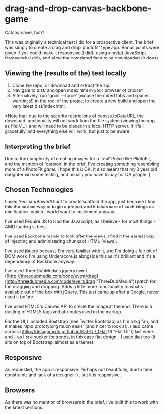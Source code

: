 drag-and-drop-canvas-backbone-game
============

Catchy name, huh?

This was originally a technical test I did for a prospective client. The brief was simply to create a drag and drop 'photofit' type app. Bonus points were given if you could make it responsive (I did), using a mv(c) JavaScript framework (I did), and allow the completed face to be downloaded (it does).

Viewing the (results of the) test locally
-----------------------------------------

1.  Clone the repo, or download and extract the zip.
2.  Navigate to dist/ and open index.html in your browser of choice*.
3.	Alternatively, run 'grunt --force' (excuse the mixed tabs and spaces warnings!) in the root of the project to create a new build and open the very latest dist/index.html.

*Note that, due to the security restrictions of canvas.toDataURL, the download functionality will not work from the file system (viewing the app as file://...), and will need to be placed in a local HTTP server. It'll fail gracefully, and everything else will work, but just to be aware.

Interpreting the brief
----------------------

Due to the complexity of creating images for a 'real' Police like PhotoFit, and the mention of 'cartoon' in the brief, I've creating something resembling more of a PhotoFit *game*. I hope this is OK. It also meant that my 3 year old daughter did some testing, and usually you have to pay for QA people :)

Chosen Technologies
------------

I used Yeoman/Bower/Grunt to create/scaffold the app, just because I find this the easiest way to begin a project, and it takes care of such things as minification, which I would want to implement anyway.

I've used Require.JS to load the JavaScript, as I believe - for most things - AMD loading is best.

I've used Backbone mainly to look after the views. I find it the easiest way of injecting and administering chunks of HTML (views).

I've used jQuery because I'm very familiar with it, and I'm doing a fair bit of DOM work. I'm using Underscore.js alongside this as it's brilliant and it's a dependency of Backbone anyway.

I've used ThreeDubMedia's jquery.event ([http://threedubmedia.com/code/event/drag](http://threedubmedia.com/code/event/drag "ThreeDubMedia")) patch for the dragging and dropping. Adds a little more functionality to what's available out of the box with jQuery. This just came up after a Google, never used it before.

I've used HTML5's Canvas API to create the image at the end. There is a dusting of HTML5 tags and attributes used in the markup.

For the UI, I included Bootstrap (nee Twitter Bootstrap) as I'm a big fan, and it makes rapid prototyping much easier (and nicer to look at). I also came across ([http://designmodo.github.io/Flat-UI/](Flat UI "Flat UI")) last week and - as I'm a sucker for trends, in this case flat design - I used that too (it sits on top of Bootstrap, almost as a theme).

Responsive
----------

As requested, the app is responsive. Perhaps not beautifully, due to time constraints and lack of a designer :) , but it is responsive.

Browsers
-------------------

As there was no mention of browsers in the brief, I've built this to work with the latest versions.
